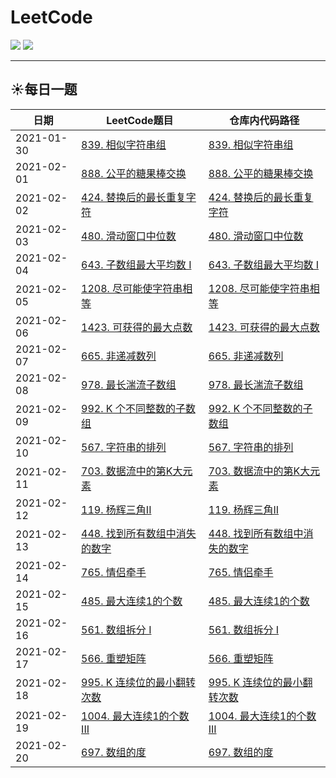 # LeetCode

![](https://img.shields.io/badge/language-java-green)
![](https://img.shields.io/badge/language-golang-blue)

---

## :sunny:每日一题

| 日期 | LeetCode题目 | 仓库内代码路径 |
| --- | --- | --- |
| 2021-01-30 | [839. 相似字符串组](https://leetcode-cn.com/problems/similar-string-groups/) | [839. 相似字符串组](https://github.com/lxy1152/LeetCode/blob/java/src/main/java/xyz/lixiangyu/algorithm/common/disjoinset/SolutionQ839.java) |
| 2021-02-01 | [888. 公平的糖果棒交换](https://leetcode-cn.com/problems/fair-candy-swap/submissions/) | [888. 公平的糖果棒交换](https://github.com/lxy1152/LeetCode/blob/java/src/main/java/xyz/lixiangyu/algorithm/common/array/SolutionQ888.java) |
| 2021-02-02 | [424. 替换后的最长重复字符](https://leetcode-cn.com/problems/longest-repeating-character-replacement/) | [424. 替换后的最长重复字符](https://github.com/lxy1152/LeetCode/blob/java/src/main/java/xyz/lixiangyu/algorithm/common/twopointer/SolutionQ424.java) |
| 2021-02-03 | [480. 滑动窗口中位数](https://leetcode-cn.com/problems/sliding-window-median/) | [480. 滑动窗口中位数](https://github.com/lxy1152/LeetCode/blob/java/src/main/java/xyz/lixiangyu/algorithm/common/heap/SolutionQ480.java) |
| 2021-02-04 | [643. 子数组最大平均数 I](https://leetcode-cn.com/problems/maximum-average-subarray-i) | [643. 子数组最大平均数 I](https://github.com/lxy1152/LeetCode/blob/java/src/main/java/xyz/lixiangyu/algorithm/common/slidingwindow/SolutionQ643.java) |
| 2021-02-05 | [1208. 尽可能使字符串相等](https://leetcode-cn.com/problems/get-equal-substrings-within-budget/) | [1208. 尽可能使字符串相等](https://github.com/lxy1152/LeetCode/blob/java/src/main/java/xyz/lixiangyu/algorithm/common/slidingwindow/SolutionQ1208.java) |
| 2021-02-06 | [1423. 可获得的最大点数](https://leetcode-cn.com/problems/maximum-points-you-can-obtain-from-cards/) | [1423. 可获得的最大点数](https://github.com/lxy1152/LeetCode/blob/java/src/main/java/xyz/lixiangyu/algorithm/common/slidingwindow/SolutionQ1423.java) |
| 2021-02-07 | [665. 非递减数列](https://leetcode-cn.com/problems/non-decreasing-array/) | [665. 非递减数列](https://github.com/lxy1152/LeetCode/blob/java/src/main/java/xyz/lixiangyu/algorithm/common/array/SolutionQ665.java) |
| 2021-02-08 | [978. 最长湍流子数组](https://leetcode-cn.com/problems/longest-turbulent-subarray/) | [978. 最长湍流子数组](https://github.com/lxy1152/LeetCode/blob/java/src/main/java/xyz/lixiangyu/algorithm/common/twopointer/SolutionQ978.java) |
| 2021-02-09 | [992. K 个不同整数的子数组](https://leetcode-cn.com/problems/subarrays-with-k-different-integers/) | [992. K 个不同整数的子数组](https://github.com/lxy1152/LeetCode/blob/java/src/main/java/xyz/lixiangyu/algorithm/common/twopointer/SolutionQ992.java) |
| 2021-02-10 | [567. 字符串的排列](https://leetcode-cn.com/problems/permutation-in-string/) | [567. 字符串的排列](https://github.com/lxy1152/LeetCode/blob/java/src/main/java/xyz/lixiangyu/algorithm/common/twopointer/SolutionQ567.java) |
| 2021-02-11 | [703. 数据流中的第K大元素](https://leetcode-cn.com/problems/kth-largest-element-in-a-stream/) | [703. 数据流中的第K大元素](https://github.com/lxy1152/LeetCode/blob/java/src/main/java/xyz/lixiangyu/algorithm/common/queue/SolutionQ703.java) |
| 2021-02-12 | [119. 杨辉三角II](https://leetcode-cn.com/problems/pascals-triangle-ii/) | [119. 杨辉三角II](https://github.com/lxy1152/LeetCode/blob/java/src/main/java/xyz/lixiangyu/algorithm/common/other/SolutionQ119.java) |
| 2021-02-13 | [448. 找到所有数组中消失的数字](https://leetcode-cn.com/problems/find-all-numbers-disappeared-in-an-array/) | [448. 找到所有数组中消失的数字](https://github.com/lxy1152/LeetCode/blob/java/src/main/java/xyz/lixiangyu/algorithm/common/array/SolutionQ448.java) |
| 2021-02-14 | [765. 情侣牵手](https://leetcode-cn.com/problems/couples-holding-hands/) | [765. 情侣牵手](https://github.com/lxy1152/LeetCode/blob/java/src/main/java/xyz/lixiangyu/algorithm/common/disjoinset/SolutionQ765.java) |
| 2021-02-15 | [485. 最大连续1的个数](https://leetcode-cn.com/problems/max-consecutive-ones/) | [485. 最大连续1的个数](https://github.com/lxy1152/LeetCode/blob/java/src/main/java/xyz/lixiangyu/algorithm/common/twopointer/SolutionQ485.java) |
| 2021-02-16 | [561. 数组拆分 I](https://leetcode-cn.com/problems/array-partition-i/) | [561. 数组拆分 I](https://github.com/lxy1152/LeetCode/blob/java/src/main/java/xyz/lixiangyu/algorithm/common/array/SolutionQ561.java) |
| 2021-02-17 | [566. 重塑矩阵](https://leetcode-cn.com/problems/reshape-the-matrix/submissions/) | [566. 重塑矩阵](https://github.com/lxy1152/LeetCode/blob/java/src/main/java/xyz/lixiangyu/algorithm/common/array/SolutionQ566.java) |
| 2021-02-18 | [995. K 连续位的最小翻转次数](https://leetcode-cn.com/problems/minimum-number-of-k-consecutive-bit-flips/) | [995. K 连续位的最小翻转次数](https://github.com/lxy1152/LeetCode/blob/java/src/main/java/xyz/lixiangyu/algorithm/common/slidingwindow/SolutionQ995.java) |
| 2021-02-19 | [1004. 最大连续1的个数 III](https://leetcode-cn.com/problems/max-consecutive-ones-iii/) | [1004. 最大连续1的个数 III](https://github.com/lxy1152/LeetCode/blob/java/src/main/java/xyz/lixiangyu/algorithm/common/twopointer/SolutionQ1004.java) |
| 2021-02-20 | [697. 数组的度](https://leetcode-cn.com/problems/degree-of-an-array/) | [697. 数组的度](https://github.com/lxy1152/LeetCode/blob/java/src/main/java/xyz/lixiangyu/algorithm/common/array/SolutionQ697.java) |
